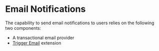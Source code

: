 # Email Notifications

The capability to send email notifications to users relies on the following two components:

- A transactional email provider
- [Trigger Email](https://firebase.google.com/docs/extensions/official/firestore-send-email) extension
